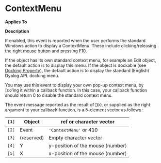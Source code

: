 




<h1 class="heading"><span class="name">ContextMenu</span></h1>

**Applies To**


**Description**


If enabled, this event is reported when the user performs the standard
Windows action to display a ContextMenu. These include clicking/releasing the
right mouse button and pressing F10.



If the object has its own standard context menu, for example an Edit object,
the default action is to display this menu. If the object is dockable (see [Docking
Property](./dockable.md)), the default action is to display the standard (English) Dyalog
APL docking menu.


You may use this event to display your own pop-up context menu, by `⎕DQ`'ing
it within a callback function. In this case, your callback function should
return 0 to disable the standard context menu.



The event message reported as the result of `⎕DQ`,
or supplied as the right argument to your callback function, is a 5-element
vector as follows :


| `[1]` | Object | ref or character vector |
| --- | --- | ---  |
| `[2]` | Event | `'ContextMenu'` or 410 |
| `[3]` | (reserved) | Empty character vector |
| `[4]` | Y | y-position of the mouse (number) |
| `[5]` | X | x-position of the mouse (number) |



